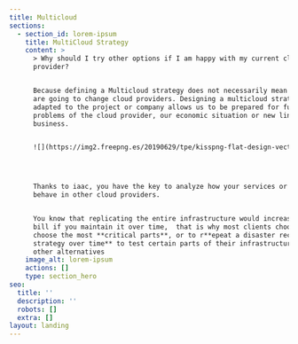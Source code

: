 ```yaml
---
title: Multicloud
sections:
  - section_id: lorem-ipsum
    title: MultiCloud Strategy
    content: >
      > Why should I try other options if I am happy with my current cloud
      provider?


      Because defining a Multicloud strategy does not necessarily mean that you
      are going to change cloud providers. Designing a multicloud strategy
      adapted to the project or company allows us to be prepared for future
      problems of the cloud provider, our economic situation or new lines of
      business.


      ![](https://img2.freepng.es/20190629/tpe/kisspng-flat-design-vector-graphics-illustration-concept-pgmop-16-hours-fintech-studies-5d17c268aa43a4.1019197615618381846974.jpg)




      Thanks to iaac, you have the key to analyze how your services or product
      behave in other cloud providers.


      You know that replicating the entire infrastructure would increase your
      bill if you maintain it over time,  that is why most clients choose to
      choose the most **critical parts**, or to r**epeat a disaster recovery
      strategy over time** to test certain parts of their infrastructure in
      other alternatives
    image_alt: lorem-ipsum
    actions: []
    type: section_hero
seo:
  title: ''
  description: ''
  robots: []
  extra: []
layout: landing
---
```

